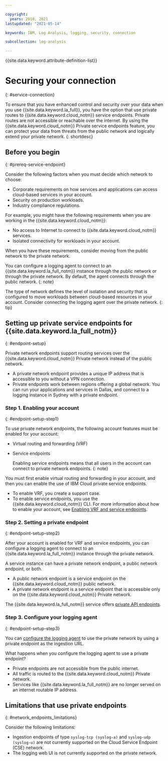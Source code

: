 ```yaml
---

copyright:
  years: 2018, 2021
lastupdated: "2021-05-14"

keywords: IBM, Log Analysis, logging, security, connection

subcollection: log-analysis

---
```


{{site.data.keyword.attribute-definition-list}}


# Securing your connection
{: #service-connection}

To ensure that you have enhanced control and security over your data when you use {{site.data.keyword.la_full}}, you have the option that use private routes to {{site.data.keyword.cloud_notm}} service endpoints. Private routes are not accessible or reachable over the internet. By using the {{site.data.keyword.cloud_notm}} Private service endpoints feature, you can protect your data from threats from the public network and logically extend your private network.
{: shortdesc}


## Before you begin
{: #prereq-service-endpoint}

Consider the following factors when you must decide which network to choose:
* Corporate requirements on how services and applications can access cloud-based services in your account.
* Security on production workloads.
* Industry compliance regulations.

For example, you might have the following requirements when you are working in the {{site.data.keyword.cloud_notm}}:
* No access to Internet to connect to {{site.data.keyword.cloud_notm}} services.
* Isolated connectivity for workloads in your account.

When you have these requirements, consider moving from the public network to the private network.

You can configure a logging agent to connect to an {{site.data.keyword.la_full_notm}} instance through the public network or through the private network. By default, the agent connects through the public network.
{: note}

The type of network defines the level of isolation and security that is configured to move workloads between cloud-based resources in your account. Consider connecting the logging agent over the private network.
{: tip}


## Setting up private service endpoints for {{site.data.keyword.la_full_notm}}
{: #endpoint-setup}

Private network endpoints support routing services over the {{site.data.keyword.cloud_notm}} Private network instead of the public network. 

* A private network endpoint provides a unique IP address that is accessible to you without a VPN connection.
* Private endpoints work between regions offering a global network. You can run your applications and services in Dallas, and connect to a logging instance in Sydney with a private endpoint.



### Step 1. Enabling your account
{: #endpoint-setup-step1}

To use private network endpoints, the following account features must be enabled for your account:
* Virtual routing and forwarding (VRF)
* Service endpoints

    Enabling service endpoints means that all users in the account can connect to private network endpoints.
    {: note}

You must first enable virtual routing and forwarding in your account, and then you can enable the use of IBM Cloud private service endpoints. 
* To enable VRF, you create a support case. 
* To enable service endpoints, you use the {{site.data.keyword.cloud_notm}} CLI. For more information about how to enable your account, see [Enabling VRF and service endpoints](/docs/account?topic=account-vrf-service-endpoint).


### Step 2. Setting a private endpoint
{: #endpoint-setup-step2}

After your account is enabled for VRF and service endpoints, you can configure a logging agent to connect to an {{site.data.keyword.la_full_notm}} instance through the private network. 

A service instance can have a private network endpoint, a public network endpoint, or both.
* A public network endpoint is a service endpoint on the {{site.data.keyword.cloud_notm}} public network.
* A private network endpoint is a service endpoint that is accessible only on the {{site.data.keyword.cloud_notm}} Private network.

The {{site.data.keyword.la_full_notm}} service offers [private API endpoints](/docs/log-analysis?topic=log-analysis-endpoints#endpoints_api_private). 


### Step 3. Configure your logging agent
{: #endpoint-setup-step3}

You can [configure the logging agent](/docs/log-analysis?topic=log-analysis-logdna_agent) to use the private network by using a private endpoint as the ingestion URL.

What happens when you configure the logging agent to use a private endpoint?
* Private endpoints are not accessible from the public internet. 
* All traffic is routed to the {{site.data.keyword.cloud_notm}} Private network. 
* Services like {{site.data.keyword.la_full_notm}} are no longer served on an internet routable IP address.


 
## Limitations that use private endpoints
{: #network_endpoints_limitations}

Consider the following limitations:
* Ingestion endpoints of type `syslog-tcp (syslog-a)` and `syslog-udp (syslog-u)` are not currently supported on the Cloud Service Endpoint (CSE) network. 
* The logging web UI is not currently supported on the private network.






